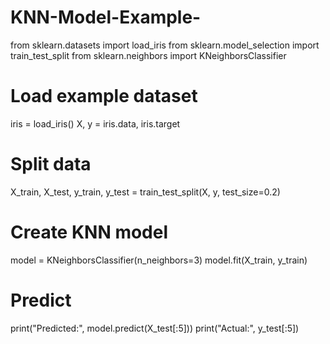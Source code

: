 # KNN-Model-Example-
from sklearn.datasets import load_iris
from sklearn.model_selection import train_test_split
from sklearn.neighbors import KNeighborsClassifier

# Load example dataset
iris = load_iris()
X, y = iris.data, iris.target

# Split data
X_train, X_test, y_train, y_test = train_test_split(X, y, test_size=0.2)

# Create KNN model
model = KNeighborsClassifier(n_neighbors=3)
model.fit(X_train, y_train)

# Predict
print("Predicted:", model.predict(X_test[:5]))
print("Actual:", y_test[:5])

